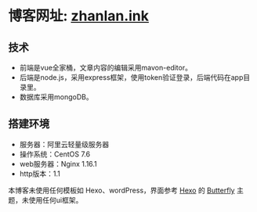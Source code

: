 # 博客网址: [zhanlan.ink](http://zhanlan.ink)

## 技术
- 前端是vue全家桶，文章内容的编辑采用mavon-editor。
- 后端是node.js，采用express框架，使用token验证登录，后端代码在app目录里。
- 数据库采用mongoDB。

## 搭建环境
- 服务器：阿里云轻量级服务器
- 操作系统：CentOS 7.6
- web服务器：Nginx 1.16.1
- http版本：1.1

本博客未使用任何模板如 Hexo、wordPress，界面参考 [Hexo](http://hexo.io) 的 [Butterfly](https://github.com/jerryc127/hexo-theme-butterfly) 主题，未使用任何ui框架。
